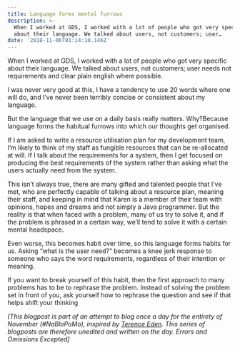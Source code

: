 ```yaml
---
title: Language forms mental furrows
description: >-
  When I worked at GDS, I worked with a lot of people who got very specific
  about their language. We talked about users, not customers; user…
date: '2018-11-06T01:14:10.146Z'
---
```


When I worked at GDS, I worked with a lot of people who got very specific about their language. We talked about users, not customers; user needs not requirements and clear plain english where possible.

I was never very good at this, I have a tendency to use 20 words where one will do, and I’ve never been terribly concise or consistent about my language.

But the language that we use on a daily basis really matters. Why?Because language forms the habitual furrows into which our thoughts get organised.

If I am asked to write a resource utilisation plan for my development team, I’m likely to think of my staff as fungible resources that can be re-allocated at will. If I talk about the requirements for a system, then I get focused on producing the best requirements of the system rather than asking what the users actually need from the system.

This isn’t always true, there are many gifted and talented people that I’ve met, who are perfectly capable of talking about a resource plan, meaning their staff, and keeping in mind that Karen is a member of their team with opinions, hopes and dreams and not simply a Java programmer. But the reality is that when faced with a problem, many of us try to solve it, and if the problem is phrased in a certain way, we’ll tend to solve it with a certain mental headspace.

Even worse, this becomes habit over time, so this language forms habits for us. Asking “what is the user need?” becomes a knee jerk response to someone who says the word requirements, regardless of their intention or meaning.

If you want to break yourself of this habit, then the first approach to many problems has to be to rephrase the problem. Instead of solving the problem set in front of you, ask yourself how to rephrase the question and see if that helps shift your thinking

_\[This blogpost is part of an attempt to blog once a day for the entirety of November (#NaBloPoMo), inspired by_ [_Terence Eden_](https://medium.com/u/1b3280d2beeb)_. This series of blogposts are therefore unedited and written on the day. Errors and Omissions Excepted\]_
